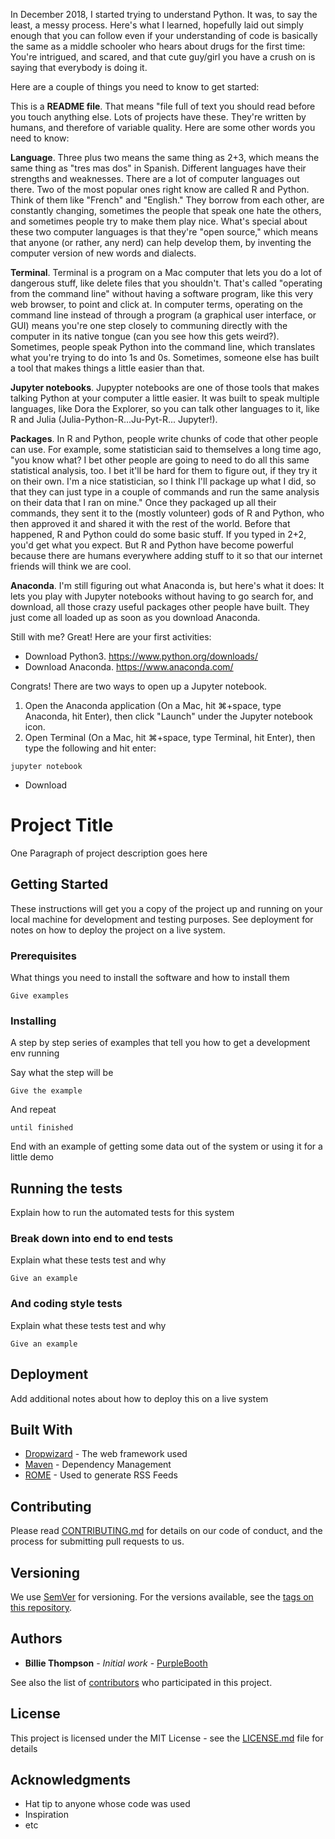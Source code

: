 In December 2018, I started trying to understand Python. It was, to say the least, a messy process. Here's what I learned, hopefully laid out simply enough that you can follow even if your understanding of code is basically the same as a middle schooler who hears about drugs for the first time: You're intrigued, and scared, and that cute guy/girl you have a crush on is saying that everybody is doing it. 

Here are a couple of things you need to know to get started: 

This is a **README file**. That means "file full of text you should read before you touch anything else. Lots of projects have these. They're written by humans, and therefore of variable quality. Here are some other words you need to know: 

**Language**. Three plus two means the same thing as 2+3, which means the same thing as "tres mas dos" in Spanish. Different languages have their strengths and weaknesses. There are a lot of computer languages out there. Two of the most popular ones right know are called R and Python. Think of them like "French" and "English." They borrow from each other, are constantly changing, sometimes the people that speak one hate the others, and sometimes people try to make them play nice. What's special about these two computer languages is that they're "open source," which means that anyone (or rather, any nerd) can help develop them, by inventing the computer version of new words and dialects. 

**Terminal**. Terminal is a program on a Mac computer that lets you do a lot of dangerous stuff, like delete files that you shouldn't. That's called "operating from the command line" without having a software program, like this very web browser, to point and click at. In computer terms, operating on the command line instead of through a program (a graphical user interface, or GUI) means you're one step closely to communing directly with the computer in its native tongue (can you see how this gets weird?). Sometimes, people speak Python into the command line, which translates what you're trying to do into 1s and 0s. Sometimes, someone else has built a tool that makes things a little easier than that. 

**Jupyter notebooks**. Jupypter notebooks are one of those tools that makes talking Python at your computer a little easier. It was built to speak multiple languages, like Dora the Explorer, so you can talk other languages to it, like R and Julia (Julia-Python-R...Ju-Pyt-R... Jupyter!). 

**Packages**. In R and Python, people write chunks of code that other people can use. For example, some statistician said to themselves a long time ago, "you know what? I bet other people are going to need to do all this same statistical analysis, too. I bet it'll be hard for them to figure out, if they try it on their own. I'm a nice statistician, so I think I'll package up what I did, so that they can just type in a couple of commands and run the same analysis on their data that I ran on mine." Once they packaged up all their commands, they sent it to the (mostly volunteer) gods of R and Python, who then approved it and shared it with the rest of the world. Before that happened, R and Python could do some basic stuff. If you typed in 2+2, you'd get what you expect. But R and Python have become powerful because there are humans everywhere adding stuff to it so that our internet friends will think we are cool. 

**Anaconda**. I'm still figuring out what Anaconda is, but here's what it does: It lets you play with Jupyter notebooks without having to go search for, and download, all those crazy useful packages other people have built. They just come all loaded up as soon as you download Anaconda. 

Still with me? Great! Here are your first activities: 

* Download Python3. https://www.python.org/downloads/
* Download Anaconda. https://www.anaconda.com/

Congrats! There are two ways to open up a Jupyter notebook. 
1. Open the Anaconda application (On a Mac, hit ⌘+space, type Anaconda, hit Enter), then click "Launch" under the Jupyter notebook icon. 
2. Open Terminal (On a Mac, hit ⌘+space, type Terminal, hit Enter), then type the following and hit enter: 

```
jupyter notebook

```




- Download 

# Project Title

One Paragraph of project description goes here

## Getting Started

These instructions will get you a copy of the project up and running on your local machine for development and testing purposes. See deployment for notes on how to deploy the project on a live system.

### Prerequisites

What things you need to install the software and how to install them

```
Give examples
```

### Installing

A step by step series of examples that tell you how to get a development env running

Say what the step will be

```
Give the example
```

And repeat

```
until finished
```

End with an example of getting some data out of the system or using it for a little demo

## Running the tests

Explain how to run the automated tests for this system

### Break down into end to end tests

Explain what these tests test and why

```
Give an example
```

### And coding style tests

Explain what these tests test and why

```
Give an example
```

## Deployment

Add additional notes about how to deploy this on a live system

## Built With

* [Dropwizard](http://www.dropwizard.io/1.0.2/docs/) - The web framework used
* [Maven](https://maven.apache.org/) - Dependency Management
* [ROME](https://rometools.github.io/rome/) - Used to generate RSS Feeds

## Contributing

Please read [CONTRIBUTING.md](https://gist.github.com/PurpleBooth/b24679402957c63ec426) for details on our code of conduct, and the process for submitting pull requests to us.

## Versioning

We use [SemVer](http://semver.org/) for versioning. For the versions available, see the [tags on this repository](https://github.com/your/project/tags). 

## Authors

* **Billie Thompson** - *Initial work* - [PurpleBooth](https://github.com/PurpleBooth)

See also the list of [contributors](https://github.com/your/project/contributors) who participated in this project.

## License

This project is licensed under the MIT License - see the [LICENSE.md](LICENSE.md) file for details

## Acknowledgments

* Hat tip to anyone whose code was used
* Inspiration
* etc

